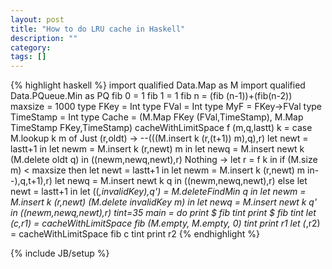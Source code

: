 ```yaml
---
layout: post
title: "How to do LRU cache in Haskell"
description: ""
category: 
tags: []
---
```

{% highlight haskell %}
import qualified Data.Map as M
import qualified Data.PQueue.Min as PQ
fib 0 = 1
fib 1 = 1 
fib n = (fib (n-1))+(fib(n-2))
maxsize = 1000 
type FKey = Int 
type FVal = Int
type MyF = FKey->FVal
type TimeStamp = Int
type Cache = (M.Map FKey (FVal,TimeStamp), M.Map TimeStamp FKey,TimeStamp) 
cacheWithLimitSpace f (m,q,lastt) k =
    case M.lookup k m of
        Just (r,oldt) -> --(((M.insert k (r,(t+1)) m),q),r)
            let newt = lastt+1 in
            let newm = M.insert k (r,newt) m in
            let newq = M.insert newt k (M.delete oldt q) in
            ((newm,newq,newt),r)
        Nothing -> 
            let r = f k in
            if (M.size m) &lt; maxsize
                then 
                    let newt = lastt+1 in
                    let newm = M.insert k (r,newt) m in--),q,t+1),r)
                    let newq = M.insert newt k q in
                    ((newm,newq,newt),r)
                else 
                    let newt = lastt+1 in
                    let ((_,invalidKey),q') = M.deleteFindMin q in
                    let newm = M.insert k (r,newt) (M.delete invalidKey m) in
                    let newq = M.insert newt k q' in
                    ((newm,newq,newt),r)
tint=35
main = do
    print $ fib tint
    print $ fib tint
    let (c,r1) = cacheWithLimitSpace fib (M.empty, M.empty, 0) tint
    print r1
    let (_,r2) = cacheWithLimitSpace fib c tint
    print r2
{% endhighlight %}

{% include JB/setup %}
